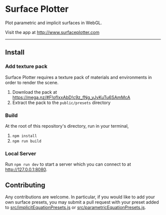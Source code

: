 # Surface Plotter
Plot parametric and implicit surfaces in WebGL.

Visit the app at http://www.surfaceplotter.com

---
## Install
### Add texture pack
Surface Plotter requires a texture pack of materials and environments in order to render the scene.
1. Download the pack at https://mega.nz/#F!ofIxxAbD!c9z_fNg_yJvKuTu6SAmMcA
2. Extract the pack to the `public/presets` directory

### Build
At the root of this repository's directory, run in your terminal,
1. `npm install`
2. `npm run build`

### Local Server
Run `npm run dev` to start a server which you can connect to at http://127.0.0.1:8080.

## Contributing
Any contributions are welcome. In particular, if you would like to add your own surface presets, you may submit a pull request with your preset added to [src/implicitEquationPresets.js](https://github.com/jaxry/surface-plotter/blob/master/src/implicitEquationPresets.js) or [src/parametricEquationPresets.js](https://github.com/jaxry/surface-plotter/blob/master/src/parametricEquationPresets.js).
